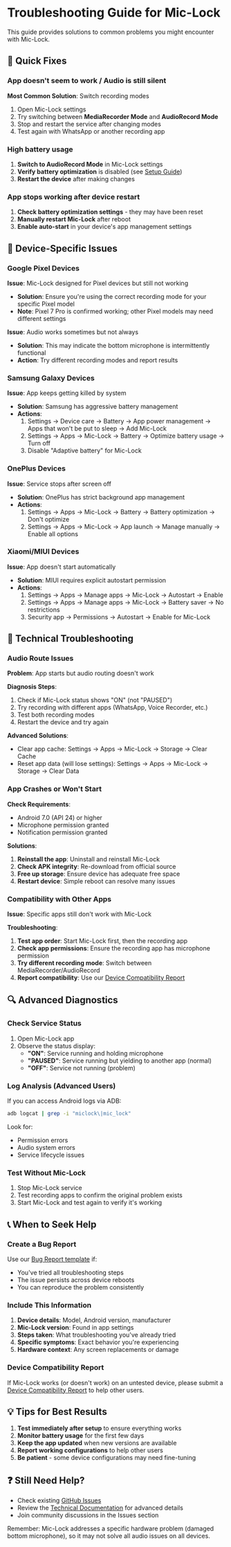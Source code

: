 # Troubleshooting Guide for Mic-Lock

This guide provides solutions to common problems you might encounter with Mic-Lock.

## 🚨 Quick Fixes

### App doesn't seem to work / Audio is still silent

**Most Common Solution**: Switch recording modes
1. Open Mic-Lock settings
2. Try switching between **MediaRecorder Mode** and **AudioRecord Mode**
3. Stop and restart the service after changing modes
4. Test again with WhatsApp or another recording app

### High battery usage

1. **Switch to AudioRecord Mode** in Mic-Lock settings
2. **Verify battery optimization** is disabled (see [Setup Guide](setup.md#3-disable-battery-optimizations-critical))
3. **Restart the device** after making changes

### App stops working after device restart

1. **Check battery optimization settings** - they may have been reset
2. **Manually restart Mic-Lock** after reboot
3. **Enable auto-start** in your device's app management settings

## 📱 Device-Specific Issues

### Google Pixel Devices

**Issue**: Mic-Lock designed for Pixel devices but still not working
- **Solution**: Ensure you're using the correct recording mode for your specific Pixel model
- **Note**: Pixel 7 Pro is confirmed working; other Pixel models may need different settings

**Issue**: Audio works sometimes but not always
- **Solution**: This may indicate the bottom microphone is intermittently functional
- **Action**: Try different recording modes and report results

### Samsung Galaxy Devices

**Issue**: App keeps getting killed by system
- **Solution**: Samsung has aggressive battery management
- **Actions**:
  1. Settings → Device care → Battery → App power management → Apps that won't be put to sleep → Add Mic-Lock
  2. Settings → Apps → Mic-Lock → Battery → Optimize battery usage → Turn off
  3. Disable "Adaptive battery" for Mic-Lock

### OnePlus Devices

**Issue**: Service stops after screen off
- **Solution**: OnePlus has strict background app management
- **Actions**:
  1. Settings → Apps → Mic-Lock → Battery → Battery optimization → Don't optimize
  2. Settings → Apps → Mic-Lock → App launch → Manage manually → Enable all options

### Xiaomi/MIUI Devices

**Issue**: App doesn't start automatically
- **Solution**: MIUI requires explicit autostart permission
- **Actions**:
  1. Settings → Apps → Manage apps → Mic-Lock → Autostart → Enable
  2. Settings → Apps → Manage apps → Mic-Lock → Battery saver → No restrictions
  3. Security app → Permissions → Autostart → Enable for Mic-Lock

## 🔧 Technical Troubleshooting

### Audio Route Issues

**Problem**: App starts but audio routing doesn't work

**Diagnosis Steps**:
1. Check if Mic-Lock status shows "ON" (not "PAUSED")
2. Try recording with different apps (WhatsApp, Voice Recorder, etc.)
3. Test both recording modes
4. Restart the device and try again

**Advanced Solutions**:
- Clear app cache: Settings → Apps → Mic-Lock → Storage → Clear Cache
- Reset app data (will lose settings): Settings → Apps → Mic-Lock → Storage → Clear Data

### App Crashes or Won't Start

**Check Requirements**:
- Android 7.0 (API 24) or higher
- Microphone permission granted
- Notification permission granted

**Solutions**:
1. **Reinstall the app**: Uninstall and reinstall Mic-Lock
2. **Check APK integrity**: Re-download from official source
3. **Free up storage**: Ensure device has adequate free space
4. **Restart device**: Simple reboot can resolve many issues

### Compatibility with Other Apps

**Issue**: Specific apps still don't work with Mic-Lock

**Troubleshooting**:
1. **Test app order**: Start Mic-Lock first, then the recording app
2. **Check app permissions**: Ensure the recording app has microphone permission
3. **Try different recording mode**: Switch between MediaRecorder/AudioRecord
4. **Report compatibility**: Use our [Device Compatibility Report](https://github.com/yourusername/mic-lock/issues/new?template=device_compatibility.md)

## 🔍 Advanced Diagnostics

### Check Service Status

1. Open Mic-Lock app
2. Observe the status display:
   - **"ON"**: Service running and holding microphone
   - **"PAUSED"**: Service running but yielding to another app (normal)
   - **"OFF"**: Service not running (problem)

### Log Analysis (Advanced Users)

If you can access Android logs via ADB:

```bash
adb logcat | grep -i "miclock\|mic_lock"
```

Look for:
- Permission errors
- Audio system errors
- Service lifecycle issues

### Test Without Mic-Lock

1. Stop Mic-Lock service
2. Test recording apps to confirm the original problem exists
3. Start Mic-Lock and test again to verify it's working

## 📞 When to Seek Help

### Create a Bug Report

Use our [Bug Report template](https://github.com/yourusername/mic-lock/issues/new?template=bug_report.md) if:
- You've tried all troubleshooting steps
- The issue persists across device reboots
- You can reproduce the problem consistently

### Include This Information

1. **Device details**: Model, Android version, manufacturer
2. **Mic-Lock version**: Found in app settings
3. **Steps taken**: What troubleshooting you've already tried
4. **Specific symptoms**: Exact behavior you're experiencing
5. **Hardware context**: Any screen replacements or damage

### Device Compatibility Report

If Mic-Lock works (or doesn't work) on an untested device, please submit a [Device Compatibility Report](https://github.com/yourusername/mic-lock/issues/new?template=device_compatibility.md) to help other users.

## 💡 Tips for Best Results

1. **Test immediately after setup** to ensure everything works
2. **Monitor battery usage** for the first few days
3. **Keep the app updated** when new versions are available
4. **Report working configurations** to help other users
5. **Be patient** - some device configurations may need fine-tuning

## ❓ Still Need Help?

- Check existing [GitHub Issues](https://github.com/yourusername/mic-lock/issues)
- Review the [Technical Documentation](../DEV_SPECS.md) for advanced details
- Join community discussions in the Issues section

Remember: Mic-Lock addresses a specific hardware problem (damaged bottom microphone), so it may not solve all audio issues on all devices.